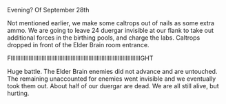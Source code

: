 Evening? Of September 28th

Not mentioned earlier, we make some caltrops out of nails as some extra ammo. We are going to leave 24 duergar invisible at our flank to take out additional forces in the birthing pools, and charge the labs. Caltrops dropped in front of the Elder Brain room entrance.

FIIIIIIIIIIIIIIIIIIIIIIIIIIIIIIIIIIIIIIIIIIIIIIIIIIIIIIIIIIIIIIIIIIIIIIIIIIIIIIIIGHT

Huge battle. The Elder Brain enemies did not advance and are untouched. The remaining unaccounted for enemies went invisible and we eventually took them out. About half of our duergar are dead. We are all still alive, but hurting.